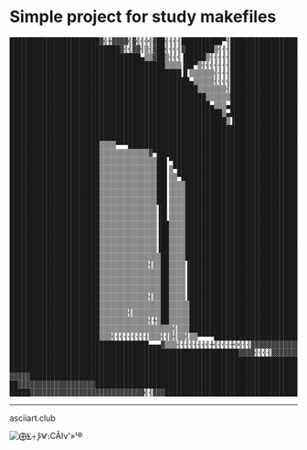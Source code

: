 Simple project for study makefiles
==================================

    ██████████████████████▓╣╫▓▓▓▓╣▓╣╣╬╣▓██╢╢╢╢██████████▀╢██████████████████████████
    ███████████████████████████▓╢╣▓▓╢▒╢▓██╣╢╣╣▓███████▒╢╢╢██████████████████████████
    ████████████████████████████████▄▒▒▓██▒╢╣╣▐█████▒╢╢╢╢╢██████████████████████████
    ██████████████████████████████████████▒▒▒▒▐██▀▒╢╣╣╢╢╢╢██████████████████████████
    ██████████████████████████████████████████▐▌▒▒▒▒▒▒╣╢╢╢██████████████████████████
    ████████████████████████████████████████████▄▒▒▒▒▒╢╢╣╣██████████████████████████
    ██████████████████████████████████████████████▒▒▒▒▒▒▒╢██████████████████████████
    ████████████████████████████████████████████████▒▒▒▒▒▒██████████████████████████
    █████████████████████████████████████████████████▄▒▒▒▄██████████████████████████
    ████████████████████████████████████████████████████▒▄██████████████████████████
    █████████████████████████████████████████████████████▒▐█████████████████████████
    ████████████████████████████████████████████████████████████████████████████████
    ████████████████████████████████████████████████████████████████████████████████
    ██████████████████████▒▒▒▒▀▀▀███████████████████████████████████████████████████
    ██████████████████████▒▒▒▒▒▒▒▒▒▒▒▒▓▀████████████████████████████████████████████
    ██████████████████████▒▒▒▒▒▒▒▒▒▒▒▒▒▒██▌▀████████████████████████████████████████
    ██████████████████████▒▒▒▒▒▒▒▒▒▒▒▒▒▒██▌▒▀███████████████████████████████████████
    ██████████████████████▒▒▒▒▒▒▒▒▒▒▒▒▒▒██▌▒▒▀██████████████████████████████████████
    ██████████████████████▒▒▒▒▒▒▒▒▒▒▒▒▒▒██▌▒▒▒▒█████████████████████████████████████
    ██████████████████████▒▒▒▒▒▒▒▒▒▒▒▒▒▒██▌▒▒▒▒█████████████████████████████████████
    ██████████████████████▒▒▒▒▒▒▒▒▒▒▒▒▒▒██▌▒▒▒▒█████████████████████████████████████
    ██████████████████████▒▒▒▒▒▒▒▒▒▒▒▒▒▒▐█▌▒▒▒▒█████████████████████████████████████
    ██████████████████████▒▒▒▒▒▒▒▒▒▒▒▒▒▒▐█▌▒▒▒▒█████████████████████████████████████
    ██████████████████████▒▒▒▒▒▒▒▒▒▒▒▒▒▒▐██▒▒▒▒█████████████████████████████████████
    ██████████████████████▒▒▒▒▒▒▒▒▒▒▒▒▒▒▐██▒▒▒▒█████████████████████████████████████
    ██████████████████████▒▒▒▒▒▒▒▒▒▒▒▒▒▒▐██▒▒▒▒█████████████████████████████████████
    ██████████████████████▒▒▒▒▒▒▒▒▒▒▒▒▒▒▐██▒▒▒▒█████████████████████████████████████
    ██████████████████████▒▒▒▒▒▒▒▒▒▒▒▒▒▒▒██▒▒▒▒█████████████████████████████████████
    ██████████████████████▒▒▒▒▒▒▒▒▒▒▒▒╢▒▒██▒▒▒▒▐████████████████████████████████████
    ██████████████████████▒▒▒▒▒▒▒▒▒▒▒▒▒▒▒██▒▒▒▒▐████████████████████████████████████
    ██████████████████████▒▒▒▒▒▒▒▒▒▒▒▒▒▒▒██▒▒▒▒▐████████████████████████████████████
    ██████████████████████▒▒▒▒▒▒▒▒▒▒▒▒▒▒▒██▒▒▒▒▐████████████████████████████████████
    ██████████████████████▒▒▒▒▒▒▒▒▒▒▒▒╢▒▒██▒▒▒▒▐████████████████████████████████████
    ██████████████████████▒▒▒▒▒▒▒▒▒▒▒▒▒▒▒██▒▒▒▒▒████████████████████████████████████
    ██████████████████████▒▒▒▒▒▒▒╢▒▒▒▒▒▒▒██▒▒▒▒▒████████████████████████████████████
    ██████████████████████▒▒▒▒▒▒▒▒▒▒▒▒╢╫▒██▒▒▒▒▒████████████████████████████████████
    ██████████████████████▒▒▒▒▒▒▒▒▒▒▒▒▒▒▒▒▒▒╣▒▒▒████████████████████████████████████
    ██████████████████████▒▒▒╣╢╣╢╢╣╢╢╢▒▒▒╢╢▒╢▒▒╣▒▒▀▀▀▀██████████████████████████████
    ██████████████████████████████████▄▄▄▓▒▒▒╢╢╢╢╢╢╢╣╫╣╢╣╢╫╬╣╢╢▓▓▓▓▓▓▓▓▓▓▓▓▓████████
    ████████████████████████████████████████████████████████▓▓▓▓╢╣╣╢▓▓▓▓▓▓▓▓▓▓▓▓▓█▓▓
    ████████████████████████████████████████████████████████████████████████████████
    ████████████████████████████████████████████████████████████████████████████████
    ▓▓▓▓▓███████████████████████████████████████████████████████████████████████████
    ██▓▓▓▓▓▓▓▓▓▓▓▓▓▓▓▓▓▓▓███████████████████████████████████████████████████████████
    █████▓▓▓▓▓▓▓▓▓▓▓▓▓▓▓▓▓▓▓▓▓▓▓▓▓▓▓▓╣╢▓▓▓██████████████████████████████████████████
    
---
asciiart.club

![⨁⨊⨥⨔⨈⨟CÅΙν'»⁽®](https://github.com/gtgthozz/StudyMake/assets/44411037/d7b1f255-b076-4b6d-abe8-486aa2abb911)
